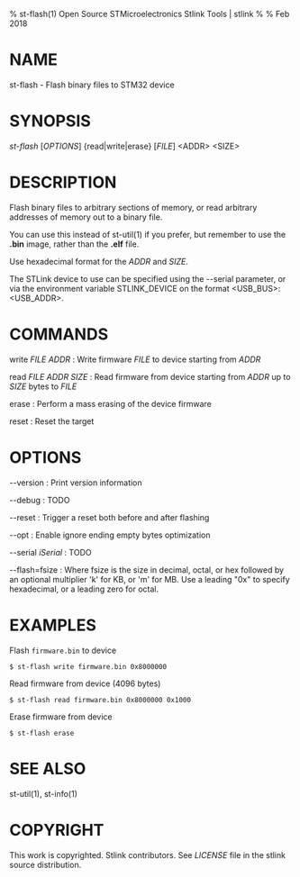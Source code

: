 % st-flash(1) Open Source STMicroelectronics Stlink Tools  | stlink
%
% Feb 2018

# NAME

st-flash - Flash binary files to STM32 device

# SYNOPSIS

*st-flash* \[*OPTIONS*\] \{read|write|erase\} \[*FILE*\] \<ADDR\> \<SIZE\>

# DESCRIPTION

Flash binary files to arbitrary sections of memory, or read arbitrary addresses
of memory out to a binary file.

You can use this instead of st-util(1) if you prefer, but remember to use the
**.bin** image, rather than the **.elf** file.

Use hexadecimal format for the *ADDR* and *SIZE*.

The STLink device to use can be specified using the --serial parameter, or via 
the environment variable STLINK_DEVICE on the format <USB_BUS>:<USB_ADDR>.

# COMMANDS

write *FILE* *ADDR*
:   Write firmware *FILE* to device starting from *ADDR*

read *FILE* *ADDR* *SIZE*
:   Read firmware from device starting from *ADDR* up to *SIZE* bytes to *FILE*

erase
:   Perform a mass erasing of the device firmware

reset
:   Reset the target

# OPTIONS

\--version
:   Print version information

\--debug
:   TODO

\--reset
:   Trigger a reset both before and after flashing

\--opt
:   Enable ignore ending empty bytes optimization

\--serial *iSerial*
:   TODO

\--flash=fsize
:   Where fsize is the size in decimal, octal, or hex followed by an optional multiplier 
'k' for KB, or 'm' for MB.
Use a leading "0x" to specify hexadecimal, or a leading zero for octal.

# EXAMPLES

Flash `firmware.bin` to device

    $ st-flash write firmware.bin 0x8000000

Read firmware from device (4096 bytes)

    $ st-flash read firmware.bin 0x8000000 0x1000

Erase firmware from device

    $ st-flash erase

# SEE ALSO

st-util(1), st-info(1)

# COPYRIGHT

This work is copyrighted. Stlink contributors.
See *LICENSE* file in the stlink source distribution.
